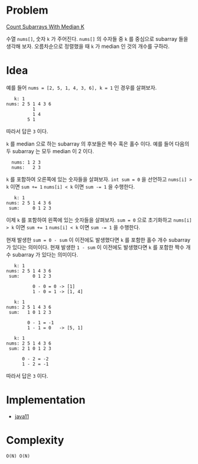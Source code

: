 # Problem

[Count Subarrays With Median K](https://leetcode.com/problems/count-subarrays-with-median-k/)

수열 `nums[]`, 숫자 `k` 가 주어진다. `nums[]` 의 수자들 중 `k` 를
중심으로 subarray 들을 생각해 보자. 오름차순으로 정렬했을 때 `k` 가
median 인 것의 개수를 구하라.

# Idea

예를 들어 `nums = [2, 5, 1, 4, 3, 6], k = 1` 인 경우를 살펴보자.

```
   k: 1
nums: 2 5 1 4 3 6
          1
          1 4
        5 1
```

따라서 답은 `3` 이다.

`k` 를 median 으로 하는 subarray 의 후보들은 짝수 혹은 홀수 이다.
예를 들어 다음의 두 subarray 는 모두 median 이 2 이다.

```
  nums: 1 2 3
  nums:   2 3
```

`k` 를 포함하여 오른쪽에 있는 숫자들을 살펴보자. `int sum = 0` 을
선언하고 `nums[i] > k` 이면 `sum += 1` `nums[i] < k` 이면 `sum -= 1`
을 수행한다.

```
   k: 1
nums: 2 5 1 4 3 6
 sum:     0 1 2 3
```

이제 `k` 를 포함하여 왼쪽에 있는 숫자들을 살펴보자. `sum = 0` 으로
초기화하고 `nums[i] > k` 이면 `sum += 1` `nums[i] < k` 이면 `sum -= 1`
을 수행한다.

현재 발생한 `sum = 0 - sum` 이 이전에도 발생했다면 `k` 를 포함한 홀수
개수 subarray 가 있다는 의미이다. 현재 발생한 `1 - sum` 이 이전에도
발생했다면 `k` 를 포함한 짝수 개수 subarray 가 있다는 의미이다.

```
   k: 1
nums: 2 5 1 4 3 6
 sum:     0 1 2 3
          
          0 - 0 = 0 -> [1]
          1 - 0 = 1 -> [1, 4]

   k: 1
nums: 2 5 1 4 3 6
 sum:   1 0 1 2 3
          
        0 - 1 = -1
        1 - 1 = 0   -> [5, 1]

   k: 1
nums: 2 5 1 4 3 6
 sum: 2 1 0 1 2 3
          
      0 - 2 = -2
      1 - 2 = -1
```

따라서 답은 `3` 이다.
 
# Implementation

* [java11](MainApp.java)

# Complexity

```
O(N) O(N)
```
